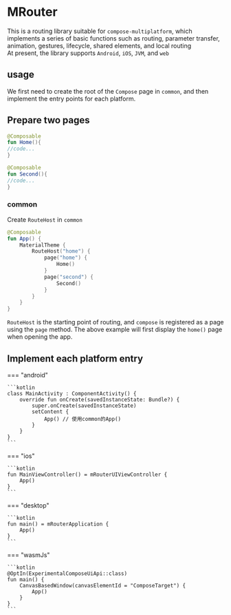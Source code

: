 # MRouter

This is a routing library suitable for `compose-multiplatform`, which implements a series of basic functions such as routing, parameter transfer, animation, gestures, lifecycle, shared elements, and local routing<br>
At present, the library supports `Android`, `iOS`, `JVM`, and `web`

## usage
We first need to create the root of the `Compose` page in `common`, and then implement the entry points for each platform. 

## Prepare two pages
```kotlin
@Composable
fun Home(){
//code...
}

@Composable
fun Second(){
//code...
}
```

### common
Create `RouteHost` in `common`

```kotlin
@Composable
fun App() {
    MaterialTheme {
        RouteHost("home") {
            page("home") {
                Home()
            }
            page("second") {
                Second()
            }
        }
    }
}
```

`RouteHost` is the starting point of routing, and `compose` is registered as a page using the `page` method. The above example will first display the `home()` page when opening the app.

## Implement each platform entry

=== "android"

    ```kotlin
    class MainActivity : ComponentActivity() {
        override fun onCreate(savedInstanceState: Bundle?) {
            super.onCreate(savedInstanceState)
            setContent {
                App() // 使用common的App()
            }
        }
    }
    ```
=== "ios"

    ```kotlin
    fun MainViewController() = mRouterUIViewController {
        App()
    }
    ```

=== "desktop"

    ```kotlin
    fun main() = mRouterApplication {
        App()
    }
    ```

=== "wasmJs"

    ```kotlin
    @OptIn(ExperimentalComposeUiApi::class)
    fun main() {
        CanvasBasedWindow(canvasElementId = "ComposeTarget") {
            App()
        }
    }
    ```